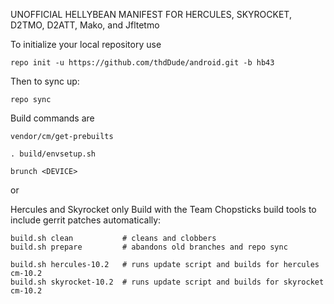 UNOFFICIAL HELLYBEAN MANIFEST FOR HERCULES, SKYROCKET, D2TMO, D2ATT, Mako, and Jfltetmo

To initialize your local repository use

    repo init -u https://github.com/thdDude/android.git -b hb43
    

Then to sync up:

    repo sync


Build commands are
   
    vendor/cm/get-prebuilts
    
    . build/envsetup.sh
    
    brunch <DEVICE> 


or 

Hercules and Skyrocket only
Build with the Team Chopsticks build tools to include gerrit patches automatically:

```
build.sh clean           # cleans and clobbers
build.sh prepare         # abandons old branches and repo sync

build.sh hercules-10.2   # runs update script and builds for hercules cm-10.2
build.sh skyrocket-10.2  # runs update script and builds for skyrocket cm-10.2
